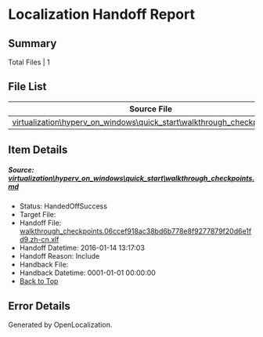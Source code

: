 # <a name='report-top'></a> Localization Handoff Report

## Summary
 Total Files | 1

## File List
 Source File | Status | Details 
 ----------- | ------ | ------- 
 [virtualization\hyperv_on_windows\quick_start\walkthrough_checkpoints.md](https://github.com/OpenLocalizationOrg/hyperVTest/blob/a831fcefcd0192ba407fb89b68f790317ae6343e/virtualization/hyperv_on_windows/quick_start/walkthrough_checkpoints.md) | HandedOffSuccess | [Details](#4236e638da01a6ea83874bdc3e567958817aa72f169)

## Item Details
##### <a name='4236e638da01a6ea83874bdc3e567958817aa72f169'></a> Source: [virtualization\hyperv_on_windows\quick_start\walkthrough_checkpoints.md](https://github.com/OpenLocalizationOrg/hyperVTest/blob/a831fcefcd0192ba407fb89b68f790317ae6343e/virtualization/hyperv_on_windows/quick_start/walkthrough_checkpoints.md)
* Status: HandedOffSuccess
* Target File: 
* Handoff File: [walkthrough_checkpoints.06ccef918ac38bd6b778e8f9277879f20d6e1fd9.zh-cn.xlf](https://github.com/OpenLocalizationOrg/olhandoff/blob/d8f249b140fed96fa53c069ce6a6a7facbb0d871/ol-handoff/OpenLocalizationOrg/hyperVTest.zh-cn/live/walkthrough_checkpoints.06ccef918ac38bd6b778e8f9277879f20d6e1fd9.zh-cn.xlf)
* Handoff Datetime: 2016-01-14 13:17:03
* Handoff Reason: Include
* Handback File: 
* Handback Datetime: 0001-01-01 00:00:00
* [Back to Top](#report-top)


## Error Details

Generated by OpenLocalization.

